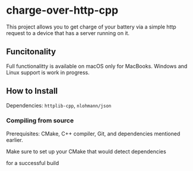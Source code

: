 # charge-over-http-cpp

This project allows you to get charge of your battery via a
simple http request to a device that has a server running on
it.

## Funcitonality

Full functionalitty is available on macOS only for MacBooks. Windows and Linux
support is work in progress.

## How to Install

Dependencies: `httplib-cpp`, `nlohmann/json`

### Compiling from source

Prerequisites: CMake, C++ compiler, Git, and dependencies mentioned earlier.

Make sure to set up your CMake that would detect dependencies

for a successful build

